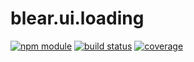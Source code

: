 # blear.ui.loading

[![npm module][npm-img]][npm-url]
[![build status][travis-img]][travis-url]
[![coverage][coveralls-img]][coveralls-url]

[travis-img]: https://img.shields.io/travis/blearjs/blear.ui.loading/master.svg?maxAge=2592000&style=flat-square
[travis-url]: https://travis-ci.org/blearjs/blear.ui.loading

[npm-img]: https://img.shields.io/npm/v/blear.ui.loading.svg?maxAge=2592000&style=flat-square
[npm-url]: https://www.npmjs.com/package/blear.ui.loading

[coveralls-img]: https://img.shields.io/coveralls/blearjs/blear.ui.loading/master.svg?maxAge=2592000&style=flat-square
[coveralls-url]: https://coveralls.io/github/blearjs/blear.ui.loading?branch=master

